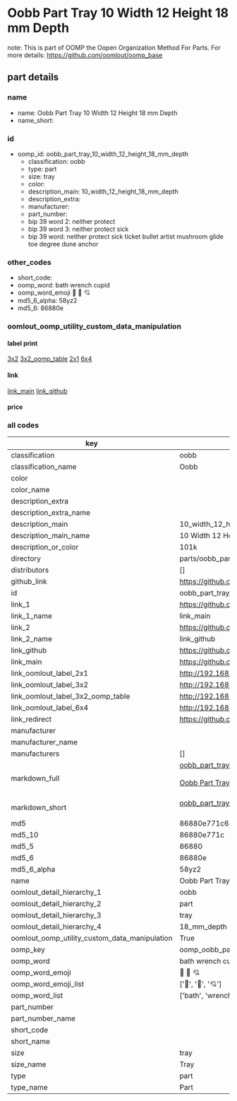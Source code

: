 # Oobb Part Tray 10 Width 12 Height 18 mm Depth  

note: This is part of OOMP the Oopen Organization Method For Parts. For more details: https://github.com/oomlout/oomp_base

##  part details
  







### name
* name: Oobb Part Tray 10 Width 12 Height 18 mm Depth
* name_short: 
### id
* oomp_id: oobb_part_tray_10_width_12_height_18_mm_depth
  * classification: oobb
  * type: part
  * size: tray
  * color: 
  * description_main: 10_width_12_height_18_mm_depth
  * description_extra: 
  * manufacturer: 
  * part_number: 
  * bip 39 word 2: neither protect
  * bip 39 word 3: neither protect sick
  * bip 39 word: neither protect sick ticket bullet artist mushroom glide toe degree dune anchor

### other_codes
* short_code: 
* oomp_word: bath wrench cupid
* oomp_word_emoji :bath: :wrench: :cupid:
* md5_6_alpha: 58yz2
* md5_6: 86880e






### oomlout_oomp_utility_custom_data_manipulation
#### label print
[3x2](http://192.168.1.245:1112/?label=oomp%2058yz2)
[3x2_oomp_table](http://192.168.1.108:1112/?label=oomp%2058yz2)
[2x1](http://192.168.1.242:1112/?label=oomp%2058yz2)
[6x4](http://192.168.1.55:1112/?label=oomp%2058yz2)    

#### link

[link_main](https://github.com/oomlout/oomlout_oomp_version_1_messy/tree/main/parts/oobb_part_tray_10_width_12_height_18_mm_depth) [link_github](https://github.com/oomlout/oomlout_oomp_version_1_messy/tree/main/parts/oobb_part_tray_10_width_12_height_18_mm_depth)                             

#### price







### all codes 
| key | value |  
| --- | --- |  
| classification | oobb |  
| classification_name | Oobb |  
| color |  |  
| color_name |  |  
| description_extra |  |  
| description_extra_name |  |  
| description_main | 10_width_12_height_18_mm_depth |  
| description_main_name | 10 Width 12 Height 18 mm Depth |  
| description_or_color | 101k |  
| directory | parts/oobb_part_tray_10_width_12_height_18_mm_depth |  
| distributors | [] |  
| github_link | https://github.com/oomlout/oomlout_oomp_part_src/tree/main/parts/oobb_part_tray_10_width_12_height_18_mm_depth |  
| id | oobb_part_tray_10_width_12_height_18_mm_depth |  
| link_1 | https://github.com/oomlout/oomlout_oomp_version_1_messy/tree/main/parts/oobb_part_tray_10_width_12_height_18_mm_depth |  
| link_1_name | link_main |  
| link_2 | https://github.com/oomlout/oomlout_oomp_version_1_messy/tree/main/parts/oobb_part_tray_10_width_12_height_18_mm_depth |  
| link_2_name | link_github |  
| link_github | https://github.com/oomlout/oomlout_oomp_version_1_messy/tree/main/parts/oobb_part_tray_10_width_12_height_18_mm_depth |  
| link_main | https://github.com/oomlout/oomlout_oomp_version_1_messy/tree/main/parts/oobb_part_tray_10_width_12_height_18_mm_depth |  
| link_oomlout_label_2x1 | http://192.168.1.242:1112/?label=oomp%2058yz2 |  
| link_oomlout_label_3x2 | http://192.168.1.245:1112/?label=oomp%2058yz2 |  
| link_oomlout_label_3x2_oomp_table | http://192.168.1.108:1112/?label=oomp%2058yz2 |  
| link_oomlout_label_6x4 | http://192.168.1.55:1112/?label=oomp%2058yz2 |  
| link_redirect | https://github.com/oomlout/oomlout_oomp_version_1_messy/tree/main/parts/oobb_part_tray_10_width_12_height_18_mm_depth |  
| manufacturer |  |  
| manufacturer_name |  |  
| manufacturers | [] |  
| markdown_full | [oobb_part_tray_10_width_12_height_18_mm_depth](none)<br>[](none)<br>[Oobb Part Tray 10 Width 12 Height 18 Mm Depth](none)<br><br> |  
| markdown_short | [oobb_part_tray_10_width_12_height_18_mm_depth](none)<br><br> |  
| md5 | 86880e771c631238340f1e1b8fab2ca1 |  
| md5_10 | 86880e771c |  
| md5_5 | 86880 |  
| md5_6 | 86880e |  
| md5_6_alpha | 58yz2 |  
| name | Oobb Part Tray 10 Width 12 Height 18 mm Depth |  
| oomlout_detail_hierarchy_1 | oobb |  
| oomlout_detail_hierarchy_2 | part |  
| oomlout_detail_hierarchy_3 | tray |  
| oomlout_detail_hierarchy_4 | 18_mm_depth |  
| oomlout_oomp_utility_custom_data_manipulation | True |  
| oomp_key | oomp_oobb_part_tray_10_width_12_height_18_mm_depth |  
| oomp_word | bath wrench cupid |  
| oomp_word_emoji | :bath: :wrench: :cupid: |  
| oomp_word_emoji_list | [':bath:', ':wrench:', ':cupid:'] |  
| oomp_word_list | ['bath', 'wrench', 'cupid'] |  
| part_number |  |  
| part_number_name |  |  
| short_code |  |  
| short_name |  |  
| size | tray |  
| size_name | Tray |  
| type | part |  
| type_name | Part |  
